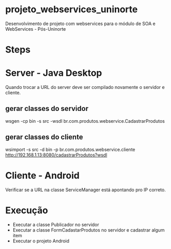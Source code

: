 # projeto_webservices_uninorte
Desenvolvimento de projeto com webservices para o módulo de SOA e WebServices - Pós-Uninorte

# Steps

# Server - Java Desktop
Quando trocar a URL do server deve ser compilado novamente o servidor e cliente.

## gerar classes do servidor  
wsgen -cp bin -s src -wsdl br.com.produtos.webservice.CadastrarProdutos

## gerar classes do cliente  
wsimport -s src -d bin -p br.com.produtos.webservice.cliente http://192.168.1.13:8080/cadastrarProdutos?wsdl

# Cliente - Android
Verificar se a URL na classe ServiceManager está apontando pro IP correto.

# Execução
* Executar a classe Publicador no servidor
* Executar a classe FormCadastarProdutos no servidor e cadastrar algum item
* Executar o projeto Android


